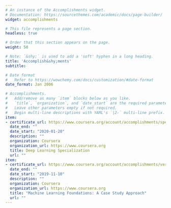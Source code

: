 ```yaml
---
# An instance of the Accomplishments widget.
# Documentation: https://sourcethemes.com/academic/docs/page-builder/
widget: accomplishments

# This file represents a page section.
headless: true

# Order that this section appears on the page.
weight: 50

# Note: `&shy;` is used to add a 'soft' hyphen in a long heading.
title: 'Accomplish&shy;ments'
subtitle:

# Date format
#   Refer to https://wowchemy.com/docs/customization/#date-format
date_format: Jan 2006

# Accomplishments.
#   Add/remove as many `item` blocks below as you like.
#   `title`, `organization`, and `date_start` are the required parameters.
#   Leave other parameters empty if not required.
#   Begin multi-line descriptions with YAML's `|2-` multi-line prefix.
item:
- certificate_url: https://www.coursera.org/account/accomplishments/specialization/CAFQ5LLR9VQD
  date_end: ""
  date_start: "2020-01-20"
  description: ""
  organization: Coursera
  organization_url: https://www.coursera.org
  title: Deep Learning Specialization
  url: ""
item:
- certificate_url: https://www.coursera.org/account/accomplishments/verify/P243S3F9KQGS
  date_end: ""
  date_start: "2019-11-10"
  description: ""
  organization: Coursera
  organization_url: https://www.coursera.org
  title: "Machine Learning Foundations: A Case Study Approach"
  url: ""
---
```

